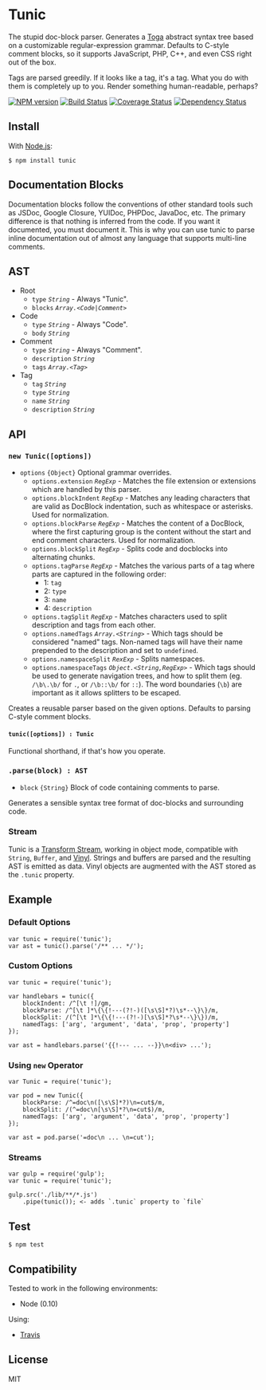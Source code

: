 # Tunic

The stupid doc-block parser. Generates a [Toga](http://togajs.github.io) abstract syntax tree based on a customizable regular-expression grammar. Defaults to C-style comment blocks, so it supports JavaScript, PHP, C++, and even CSS right out of the box.

Tags are parsed greedily. If it looks like a tag, it's a tag. What you do with them is completely up to you. Render something human-readable, perhaps?

[![NPM version](https://badge.fury.io/js/tunic.png)](http://badge.fury.io/js/tunic)
[![Build Status](https://travis-ci.org/togajs/tunic.png?branch=master)](https://travis-ci.org/togajs/tunic)
[![Coverage Status](https://coveralls.io/repos/togajs/tunic/badge.png?branch=master)](https://coveralls.io/r/togajs/tunic?branch=master)
[![Dependency Status](https://david-dm.org/togajs/tunic.png?theme=shields.io)](https://david-dm.org/togajs/tunic)

## Install

With [Node.js](http://nodejs.org):

    $ npm install tunic

## Documentation Blocks

Documentation blocks follow the conventions of other standard tools such as JSDoc, Google Closure, YUIDoc, PHPDoc, JavaDoc, etc. The primary difference is that nothing is inferred from the code. If you want it documented, you must document it. This is why you can use tunic to parse inline documentation out of almost any language that supports multi-line comments.

## AST

- Root
  - `type` _`String`_ - Always "Tunic".
  - `blocks` _`Array.<Code|Comment>`_
- Code
  - `type` _`String`_ - Always "Code".
  - `body` _`String`_
- Comment
  - `type` _`String`_ - Always "Comment".
  - `description` _`String`_
  - `tags` _`Array.<Tag>`_
- Tag
  - `tag` _`String`_
  - `type` _`String`_
  - `name` _`String`_
  - `description` _`String`_

## API

### `new Tunic([options])`

- `options` `{Object}` Optional grammar overrides.
  - `options.extension` _`RegExp`_ - Matches the file extension or extensions which are handled by this parser.
  - `options.blockIndent` _`RegExp`_ - Matches any leading characters that are valid as DocBlock indentation, such as whitespace or asterisks. Used for normalization.
  - `options.blockParse` _`RegExp`_ - Matches the content of a DocBlock, where the first capturing group is the content without the start and end comment characters. Used for normalization.
  - `options.blockSplit` _`RegExp`_ - Splits code and docblocks into alternating chunks.
  - `options.tagParse` _`RegExp`_ - Matches the various parts of a tag where parts are captured in the following order:
    - 1: `tag`
    - 2: `type`
    - 3: `name`
    - 4: `description`
  - `options.tagSplit` _`RegExp`_ - Matches characters used to split description and tags from each other.
  - `options.namedTags` _`Array.<String>`_ - Which tags should be considered "named" tags. Non-named tags will have their name prepended to the description and set to `undefined`.
  - `options.namespaceSplit` _`RexExp`_ - Splits namespaces.
  - `options.namespaceTags` _`Object.<String,RegExp>`_ - Which tags should be used to generate navigation trees, and how to split them (eg. `/\b\.\b/` for `.`, or `/\b::\b/` for `::`). The word boundaries (`\b`) are important as it allows splitters to be escaped.

Creates a reusable parser based on the given options. Defaults to parsing C-style comment blocks.

#### `tunic([options]) : Tunic`

Functional shorthand, if that's how you operate.

### `.parse(block) : AST`

- `block` `{String}` Block of code containing comments to parse.

Generates a sensible syntax tree format of doc-blocks and surrounding code.

### Stream

Tunic is a [Transform Stream](http://nodejs.org/api/stream.html#stream_class_stream_transform), working in object mode, compatible with `String`, `Buffer`, and [Vinyl](https://github.com/wearefractal/vinyl). Strings and buffers are parsed and the resulting AST is emitted as data. Vinyl objects are augmented with the AST stored as the `.tunic` property.

## Example

### Default Options

    var tunic = require('tunic');
    var ast = tunic().parse('/** ... */');

### Custom Options

    var tunic = require('tunic');

    var handlebars = tunic({
        blockIndent: /^[\t !]/gm,
        blockParse: /^[\t ]*\{\{!---(?!-)([\s\S]*?)\s*--\}\}/m,
        blockSplit: /(^[\t ]*\{\{!---(?!-)[\s\S]*?\s*--\}\})/m,
        namedTags: ['arg', 'argument', 'data', 'prop', 'property']
    });

    var ast = handlebars.parse('{{!--- ... --}}\n<div> ...');

### Using `new` Operator

    var Tunic = require('tunic');

    var pod = new Tunic({
        blockParse: /^=doc\n([\s\S]*?)\n=cut$/m,
        blockSplit: /(^=doc\n[\s\S]*?\n=cut$)/m,
        namedTags: ['arg', 'argument', 'data', 'prop', 'property']
    });

    var ast = pod.parse('=doc\n ... \n=cut');

### Streams

    var gulp = require('gulp');
    var tunic = require('tunic');

    gulp.src('./lib/**/*.js')
        .pipe(tunic()); <- adds `.tunic` property to `file`

## Test

    $ npm test

## Compatibility

Tested to work in the following environments:

- Node (0.10)

Using:

- [Travis](https://travis-ci.org/togajs/tunic)

## License

MIT
